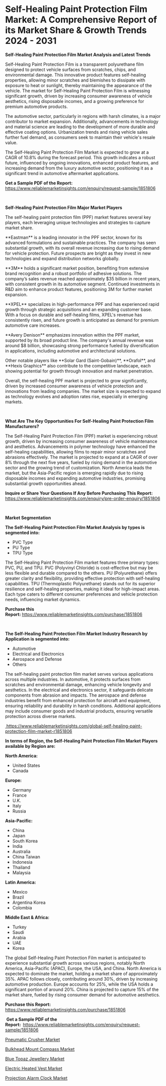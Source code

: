 <p><h1>Self-Healing Paint Protection Film Market: A Comprehensive Report of its Market Share & Growth Trends 2024 - 2031</h1></p><p><strong>Self-Healing Paint Protection Film Market Analysis and Latest Trends</strong></p>
<p><p>Self-Healing Paint Protection Film is a transparent polyurethane film designed to protect vehicle surfaces from scratches, chips, and environmental damage. This innovative product features self-healing properties, allowing minor scratches and blemishes to dissipate with exposure to heat or sunlight, thereby maintaining the appearance of the vehicle. The market for Self-Healing Paint Protection Film is witnessing significant growth, driven by increasing consumer awareness of vehicle aesthetics, rising disposable incomes, and a growing preference for premium automotive products.</p><p>The automotive sector, particularly in regions with harsh climates, is a major contributor to market expansion. Additionally, advancements in technology and material science are leading to the development of more durable and effective coating options. Urbanization trends and rising vehicle sales further fuel demand, as consumers seek to maintain their vehicle's resale value.</p><p>The Self-Healing Paint Protection Film Market is expected to grow at a CAGR of 10.8% during the forecast period. This growth indicates a robust future, influenced by ongoing innovations, enhanced product features, and increasing demand from the luxury automotive sector, positioning it as a significant trend in automotive aftermarket applications.</p></p>
<p><strong>Get a Sample PDF of the Report:&nbsp;</strong> <a href="https://www.reliablemarketinsights.com/enquiry/request-sample/1851806?utm_campaign=1773&utm_medium=2&utm_source=Github&utm_content=ia&utm_term=18102024&utm_id=self-healing-paint-protection-film">https://www.reliablemarketinsights.com/enquiry/request-sample/1851806</a></p>
<p>&nbsp;</p>
<p><strong>Self-Healing Paint Protection Film Major Market Players</strong></p>
<p><p>The self-healing paint protection film (PPF) market features several key players, each leveraging unique technologies and strategies to capture market share. </p><p>**Eastman** is a leading innovator in the PPF sector, known for its advanced formulations and sustainable practices. The company has seen substantial growth, with its overall revenue increasing due to rising demand for vehicle protection. Future prospects are bright as they invest in new technologies and expand distribution networks globally.</p><p>**3M** holds a significant market position, benefiting from extensive brand recognition and a robust portfolio of adhesive solutions. The company’s sales revenue reached approximately $35 billion in recent years, with consistent growth in its automotive segment. Continued investments in R&D aim to enhance product features, positioning 3M for further market expansion.</p><p>**XPEL** specializes in high-performance PPF and has experienced rapid growth through strategic acquisitions and an expanding customer base. With a focus on durable and self-healing films, XPEL's revenue has consistently risen, and future growth is anticipated as demand for premium automotive care increases.</p><p>**Avery Denison** emphasizes innovation within the PPF market, supported by its broad product line. The company's annual revenue was around $8 billion, showcasing strong performance fueled by diversification in applications, including automotive and architectural solutions.</p><p>Other notable players like **Solar Gard (Saint-Gobain)**, **Orafol**, and **Hexis Graphics** also contribute to the competitive landscape, each showing potential for growth through innovation and market penetration. </p><p>Overall, the self-healing PPF market is projected to grow significantly, driven by increased consumer awareness of vehicle protection and innovations from leading companies. The market size is expected to expand as technology evolves and adoption rates rise, especially in emerging markets.</p></p>
<p>&nbsp;</p>
<p><strong>What Are The Key Opportunities For Self-Healing Paint Protection Film Manufacturers?</strong></p>
<p><p>The Self-Healing Paint Protection Film (PPF) market is experiencing robust growth, driven by increasing consumer awareness of vehicle maintenance and aesthetics. Advancements in polymer technology have enhanced the self-healing capabilities, allowing films to repair minor scratches and abrasions effectively. The market is projected to expand at a CAGR of over 8% through the next five years, fueled by rising demand in the automotive sector and the growing trend of customization. North America leads the market, but the Asia-Pacific region is emerging rapidly due to rising disposable incomes and expanding automotive industries, promising substantial growth opportunities ahead.</p></p>
<p><strong>Inquire or Share Your Questions If Any Before Purchasing This Report:</strong> <a href="https://www.reliablemarketinsights.com/enquiry/pre-order-enquiry/1851806?utm_campaign=1773&utm_medium=2&utm_source=Github&utm_content=ia&utm_term=18102024&utm_id=self-healing-paint-protection-film">https://www.reliablemarketinsights.com/enquiry/pre-order-enquiry/1851806</a></p>
<p>&nbsp;</p>
<p><strong>Market Segmentation</strong></p>
<p><strong>The Self-Healing Paint Protection Film Market Analysis by types is segmented into:</strong></p>
<p><ul><li>PVC Type</li><li>PU Type</li><li>TPU Type</li></ul></p>
<p><p>The Self-Healing Paint Protection Film market features three primary types: PVC, PU, and TPU. PVC (Polyvinyl Chloride) is cost-effective but may be less flexible and durable compared to the others. PU (Polyurethane) offers greater clarity and flexibility, providing effective protection with self-healing capabilities. TPU (Thermoplastic Polyurethane) stands out for its superior resilience and self-healing properties, making it ideal for high-impact areas. Each type caters to different consumer preferences and vehicle protection needs, influencing market dynamics.</p></p>
<p><strong>Purchase this Report:&nbsp;</strong><a href="https://www.reliablemarketinsights.com/purchase/1851806?utm_campaign=1773&utm_medium=2&utm_source=Github&utm_content=ia&utm_term=18102024&utm_id=self-healing-paint-protection-film">https://www.reliablemarketinsights.com/purchase/1851806</a></p>
<p>&nbsp;</p>
<p><strong>The Self-Healing Paint Protection Film Market Industry Research by Application is segmented into:</strong></p>
<p><ul><li>Automotive</li><li>Electrical and Electronics</li><li>Aerospace and Defense</li><li>Others</li></ul></p>
<p><p>The self-healing paint protection film market serves various applications across multiple industries. In automotive, it protects surfaces from scratches and environmental damage, enhancing vehicle longevity and aesthetics. In the electrical and electronics sector, it safeguards delicate components from abrasion and impacts. The aerospace and defense industries benefit from enhanced protection for aircraft and equipment, ensuring reliability and durability in harsh conditions. Additional applications may include consumer goods and industrial products, ensuring versatile protection across diverse markets.</p></p>
<p><a href="https://www.reliablemarketinsights.com/global-self-healing-paint-protection-film-market-r1851806?utm_campaign=1773&utm_medium=2&utm_source=Github&utm_content=ia&utm_term=18102024&utm_id=self-healing-paint-protection-film">&nbsp;https://www.reliablemarketinsights.com/global-self-healing-paint-protection-film-market-r1851806</a></p>
<p><strong>In terms of Region, the Self-Healing Paint Protection Film Market Players available by Region are:</strong></p>
<p>
    <p> <strong> North America: </strong>
        <ul>
            <li>United States</li>
            <li>Canada</li>
        </ul>
        </p> 
    <p> <strong> Europe: </strong>
        <ul>
            <li>Germany</li>
            <li>France</li>
            <li>U.K.</li>
            <li>Italy</li>
            <li>Russia</li>
        </ul>
        </p> 
    <p> <strong> Asia-Pacific: </strong>
        <ul>
            <li>China</li>
            <li>Japan</li>
            <li>South Korea</li>
            <li>India</li>
            <li>Australia</li>
            <li>China Taiwan</li>
            <li>Indonesia</li>
            <li>Thailand</li>
            <li>Malaysia</li>
        </ul>
        </p> 
    <p> <strong> Latin America: </strong>
        <ul>
            <li>Mexico</li>
            <li>Brazil</li>
            <li>Argentina Korea</li>
            <li>Colombia</li>
        </ul>
        </p> 
    <p> <strong> Middle East & Africa: </strong>
        <ul>
            <li>Turkey</li>
            <li>Saudi</li>
            <li>Arabia</li>
            <li>UAE</li>
            <li>Korea</li>
        </ul>
    </p>
    </p>
<p><p>The global Self-Healing Paint Protection Film market is anticipated to experience substantial growth across various regions, notably North America, Asia-Pacific (APAC), Europe, the USA, and China. North America is expected to dominate the market, holding a market share of approximately 35%. APAC follows closely, contributing around 30%, driven by increasing automotive production. Europe accounts for 25%, while the USA holds a significant portion of around 20%. China is projected to capture 15% of the market share, fueled by rising consumer demand for automotive aesthetics.</p></p>
<p><strong>Purchase this Report: </strong><a href="https://www.reliablemarketinsights.com/purchase/1851806?utm_campaign=1773&utm_medium=2&utm_source=Github&utm_content=ia&utm_term=18102024&utm_id=self-healing-paint-protection-film">https://www.reliablemarketinsights.com/purchase/1851806</a></p>
<p>&nbsp;<strong>Get a Sample PDF of the Report:&nbsp;&nbsp;</strong><a href="https://www.reliablemarketinsights.com/enquiry/request-sample/1851806?utm_campaign=1773&utm_medium=2&utm_source=Github&utm_content=ia&utm_term=18102024&utm_id=self-healing-paint-protection-film">https://www.reliablemarketinsights.com/enquiry/request-sample/1851806</a></p>
<p><strong></strong></p>
<p><p><a href="https://issuu.com/reportprime-2/docs/pneumatic-crusher-market-size-2030._64a643ae8da196?utm_campaign=1773&utm_medium=2&utm_source=Github&utm_content=ia&utm_term=18102024&utm_id=self-healing-paint-protection-film">Pneumatic Crusher Market</a></p><p><a href="https://www.linkedin.com/pulse/bulkhead-mount-compass-market-trends-focusing-insight-e52xf?utm_campaign=1773&utm_medium=2&utm_source=Github&utm_content=ia&utm_term=18102024&utm_id=self-healing-paint-protection-film">Bulkhead Mount Compass Market</a></p><p><a href="https://www.linkedin.com/pulse/blue-topaz-jewellery-market-emerging-trends-future-prospects-vzzre?utm_campaign=1773&utm_medium=2&utm_source=Github&utm_content=ia&utm_term=18102024&utm_id=self-healing-paint-protection-film">Blue Topaz Jewellery Market</a></p><p><a href="https://www.linkedin.com/pulse/global-electric-heated-vest-market-product-types-applications-ymw9f?utm_campaign=1773&utm_medium=2&utm_source=Github&utm_content=ia&utm_term=18102024&utm_id=self-healing-paint-protection-film">Electric Heated Vest Market</a></p><p><a href="https://www.linkedin.com/pulse/projection-alarm-clock-market-analysis-product-segmentation-jxcuf?utm_campaign=1773&utm_medium=2&utm_source=Github&utm_content=ia&utm_term=18102024&utm_id=self-healing-paint-protection-film">Projection Alarm Clock Market</a></p></p>